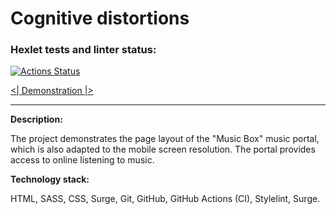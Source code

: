 Сognitive distortions
=======

### Hexlet tests and linter status:
[![Actions Status](https://github.com/hexletart/layout-designer-project-lvl2/workflows/hexlet-check/badge.svg)](https://github.com/hexletart/layout-designer-project-lvl2/actions)

[<| Demonstration |>](http://layout-designer-project-lvl2-14052021.surge.sh/)

----

**Description:**

The project demonstrates the page layout of the "Music Box" music portal, which is also adapted to the mobile screen resolution. The portal provides access to online listening to music.

**Technology stack:**

HTML, SASS, CSS, Surge, Git, GitHub, GitHub Actions (CI), Stylelint, Surge.
